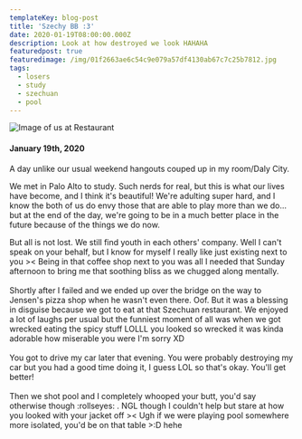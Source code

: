 ```yaml
---
templateKey: blog-post
title: 'Szechy BB :3'
date: 2020-01-19T08:00:00.000Z
description: Look at how destroyed we look HAHAHA
featuredpost: true
featuredimage: /img/01f2663ae6c54c9e079a57df4130ab67c7c25b7812.jpg
tags:
  - losers
  - study
  - szechuan
  - pool
---
```

![Image of us at Restaurant](/img/01f2663ae6c54c9e079a57df4130ab67c7c25b7812.jpg)

#### January 19th, 2020

A day unlike our usual weekend hangouts couped up in my room/Daly City.

We met in Palo Alto to study. Such nerds for real, but this is what our lives have become, and I think it's beautiful! We're adulting super hard, and I know the both of us do envy those that are able to play more than we do... but at the end of the day, we're going to be in a much better place in the future because of the things we do now. 

But all is not lost. We still find youth in each others' company. Well I can't speak on your behalf, but I know for myself I really like just existing next to you >< Being in that coffee shop next to you was all I needed that Sunday afternoon to bring me that soothing bliss as we chugged along mentally. \
\
Shortly after I failed and we ended up over the bridge on the way to Jensen's pizza shop when he wasn't even there. Oof. But it was a blessing in disguise because we got to eat at that Szechuan restaurant. We enjoyed a lot of laughs per usual but the funniest moment of all was when we got wrecked eating the spicy stuff LOLLL you looked so wrecked it was kinda adorable how miserable you were I'm sorry XD\
\
You got to drive my car later that evening. You were probably destroying my car but you had a good time doing it, I guess LOL so that's okay. You'll get better!\
\
Then we shot pool and I completely whooped your butt, you'd say otherwise though :rollseyes: . NGL though I couldn't help but stare at how you looked with your jacket off >< Ugh if we were playing pool somewhere more isolated, you'd be on that table >:D hehe
